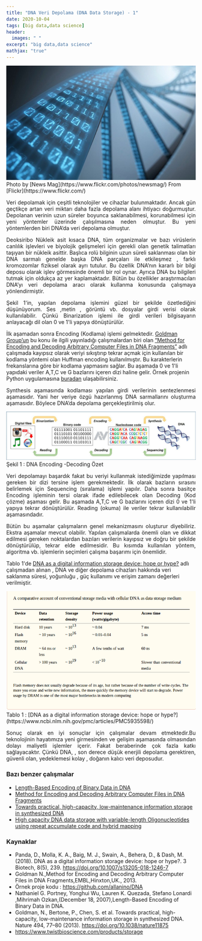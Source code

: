 ```yaml
---
title: "DNA Veri Depolama (DNA Data Storage) - 1"
date: 2020-10-04
tags: [big data,data science]
header: 
  images: " "
excerpt: "big data,data science"
mathjax: "true"
---
```


<img src="../images/dnastorage1.jpeg" alt="dnastorage1">
Photo by [News Mag](https://www.flickr.com/photos/newsmag/) From [Flickr](https://www.flickr.com/)

<p align="justify"> Veri depolamak için çeşitli teknolojiler ve cihazlar bulunmaktadır. Ancak gün geçtikçe artan veri miktarı daha
fazla depolama alanı ihtiyacı doğurmuştur. Depolanan verinin uzun süreler boyunca saklanabilmesi, korunabilmesi için yeni yöntemler 
üzerinde çalışılmasına neden olmuştur. Bu yeni yöntemlerden biri DNA‘da veri depolama olmuştur. </p>

<p align="justify"> Deoksiribo Nükleik asit kısaca DNA, tüm organizmalar ve bazı virüslerin canlılık işlevleri ve biyolojik gelişmeleri için gerekli olan genetik talimatları taşıyan bir nükleik asittir. Başlıca rolü bilginin uzun süreli saklanması olan bir DNA sarmalı genelde başka DNA parçaları ile etkileşmez , farklı kromozomlar fiziksel olarak ayrı tutulur. Bu özellik DNA’nın kararlı bir bilgi deposu olarak işlev görmesinde önemli bir rol oynar. Ayrıca DNA bu bilgileri tutmak için oldukça az yer kaplamaktadır. Bütün bu özellikler araştırmacıları DNA’yı veri depolama aracı olarak kullanma konusunda çalışmaya yönlendirmiştir.</p>

<p align="justify"> Şekil 1'in, yapılan depolama işlemini güzel bir şekilde özetlediğini düşünüyorum. Ses ,metin , görüntü vb. dosyalar girdi verisi olarak kullanılabilir. Çünkü Binarization işlemi ile girdi verileri bilgisayarın anlayacağı dil olan 0 ve 1'li yapıya dönüştürülür. </p>


İlk aşamadan sonra Encoding (Kodlama) işlemi gelmektedir. [Goldman Group’un](https://www.ebi.ac.uk/research/goldman/dna-storage) bu konu ile ilgili yayınladığı çalışmalardan biri olan [“Method for Encoding and Decoding Arbitrary Computer Files in DNA Fragments”](https://www.ebi.ac.uk/sites/ebi.ac.uk/files/groups/goldman/file2features_2.0.pdf) adlı çalışmada kayıpsız olarak veriyi sıkıştırıp tekrar açmak için kullanılan bir kodlama yöntemi olan Huffman encoding kullanılmıştır. Bu karakterlerin frekanslarına göre bir kodlama yapmasını sağlar. Bu aşamada 0 ve 1'li yapıdaki veriler A,T,C ve G bazlarını içeren dizi haline gelir. Örnek projenin Python uygulamasına [buradan](https://github.com/allanino/DNA) ulaşabilirsiniz. 

<p align="justify"> Synthesis aşamasında kodlaması yapılan girdi verilerinin sentezlenmesi aşamasıdır. Yani her veriye özgü hazırlanmış DNA sarmallarını oluşturma aşamasıdır. Böylece DNA’da depolama gerçekleştirilmiş olur. </p>

<img src="../images/storagesum.png" alt="storagesum">
Şekil 1 : DNA Encoding -Decoding Özet

<p align="justify"> Veri depolamayı başardık fakat bu veriyi kullanmak istediğimizde yapılması gereken bir dizi tersine işlem gerekmektedir. İlk olarak bazların sırasını belirlemek için Sequencing (sıralama) işlemi yapılır. Daha sonra basitçe Encoding işleminin tersi olarak ifade edilebilecek olan Decoding (Kod çözme) aşaması gelir. Bu aşamada A,T,C ve G bazlarını içeren dizi 0 ve 1'li yapıya tekrar dönüştürülür. Reading (okuma) ile veriler tekrar kullanılabilir aşamasındadır. </p>

<p align="justify"> Bütün bu aşamalar çalışmaların genel mekanizmasını oluşturur diyebiliriz. Ekstra aşamalar mevcut olabilir. Yapılan çalışmalarda önemli olan ve dikkat edilmesi gereken noktalardan bazıları verilerin kayıpsız ve doğru bir şekilde dönüştürülüp, tekrar elde edilmesidir. Bu kısımda kullanılan yöntem, algoritma vb. işlemlerin seçimleri çalışma başarımı için önemlidir. </p>

Tablo 1'de [DNA as a digital information storage device: hope or hype?](https://www.ncbi.nlm.nih.gov/pmc/articles/PMC5935598/) adlı çalışmadan alınan , DNA ve diğer depolama cihazları hakkında veri saklanma süresi, yoğunluğu , güç kullanımı ve erişim zamanı değerleri verilmiştir.

<img src="../images/storagetable.png" alt="storagetable">
Tablo 1 : [DNA as a digital information storage device: hope or hype?](https://www.ncbi.nlm.nih.gov/pmc/articles/PMC5935598/)

<p align="justify"> Sonuç olarak en iyi sonuçlar için çalışmalar devam etmektedir.Bu teknolojinin hayatımıza yeni girmesinden ve gelişim aşamasında olmasından dolayı maliyetli işlemler içerir. Fakat beraberinde çok fazla katkı sağlayacaktır. Çünkü DNA, , son derece düşük enerjili depolama gerektiren, güvenli olan, yedeklemesi kolay , doğanın kalıcı veri deposudur.  </p>

### Bazı benzer çalışmalar
- [Length-Based Encoding of Binary Data in DNA](https://www.researchgate.net/publication/5621864_Length-Based_Encoding_of_Binary_Data_in_DNA)
- [Method for Encoding and Decoding Arbitrary Computer Files in DNA Fragments](https://www.ebi.ac.uk/sites/ebi.ac.uk/files/groups/goldman/file2features_2.0.pdf)
- [Towards practical, high-capacity, low-maintenance information storage in synthesized DNA](https://www.nature.com/articles/nature11875#citeas)
- [High capacity DNA data storage with variable-length Oligonucleotides using repeat accumulate code and hybrid mapping](https://jbioleng.biomedcentral.com/articles/10.1186/s13036-019-0211-2)


### Kaynaklar
- Panda, D., Molla, K. A., Baig, M. J., Swain, A., Behera, D., & Dash, M. (2018). DNA as a digital information storage device: hope or hype?. 3 Biotech, 8(5), 239. https://doi.org/10.1007/s13205-018-1246-7
- Goldman N.,Method for Encoding and Decoding Arbitrary Computer Files in DNA Fragments,EMBL,Hinxton,UK., 2013.
- Örnek proje kodu : https://github.com/allanino/DNA
- Nathaniel G. Portney, Yonghui Wu, Lauren K. Quezada, Stefano Lonardi ,Mihrimah Ozkan,(December 18, 2007),Length-Based Encoding of Binary Data in DNA.
- Goldman, N., Bertone, P., Chen, S. et al. Towards practical, high-capacity, low-maintenance information storage in synthesized DNA. Nature 494, 77–80 (2013). https://doi.org/10.1038/nature11875
- https://www.twistbioscience.com/products/storage


